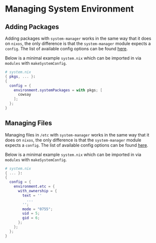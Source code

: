 # Managing System Environment

## Adding Packages

Adding packages with `system-manager` works in the same way that it does on `nixos`, the only difference is that the `system-manager` module expects a `config`.
The list of available config options can be found [here](https://github.com/numtide/system-manager/blob/main/nix/modules/default.nix).

Below is a minimal example `system.nix` which can be imported in via `modules` with `makeSystemConfig`.

```nix
# system.nix
{ pkgs, ... }:
{
  config = {
    environment.systemPackages = with pkgs; [
      cowsay
    ];
  };
}
```

## Managing Files

Managing files in `/etc` with `system-manager` works in the same way that it does on `nixos`, the only difference is that the `system-manager` module expects a `config`.
The list of available config options can be found [here](https://github.com/numtide/system-manager/blob/main/nix/modules/default.nix).

Below is a minimal example `system.nix` which can be imported in via `modules` with `makeSystemConfig`.

```nix
# system.nix
{ ... }:
{
  config = {
    environment.etc = {
      with_ownership = {
        text = ''
          ...
        '';
        mode = "0755";
        uid = 5;
        gid = 6;
      };
    };
  };
}
```
